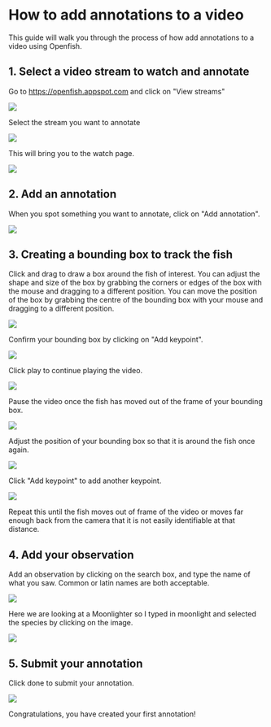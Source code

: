 # How to add annotations to a video

This guide will walk you through the process of how add annotations to a video using Openfish.



## 1. Select a video stream to watch and annotate
Go to https://openfish.appspot.com and click on "View streams"

![](/images/screenshots/annotating-videos/1a.png)

Select the stream you want to annotate

![](/images/screenshots/annotating-videos/1b.png)

This will bring you to the watch page.

![](/images/screenshots/annotating-videos/1c.png)

## 2. Add an annotation

When you spot something you want to annotate, click on "Add annotation".

![](/images/screenshots/annotating-videos/2a.png)

## 3. Creating a bounding box to track the fish

Click and drag to draw a box around the fish of interest. You can adjust the shape and size of the box by grabbing the corners or edges of the box with the mouse and dragging to a different position. You can move the position of the box by grabbing the centre of the bounding box with your mouse and dragging to a different position.

![](/images/screenshots/annotating-videos/3a.png)

Confirm your bounding box by clicking on "Add keypoint".

![](/images/screenshots/annotating-videos/3b.png)

Click play to continue playing the video.

![](/images/screenshots/annotating-videos/3c.png)

Pause the video once the fish has moved out of the frame of your bounding box.

![](/images/screenshots/annotating-videos/3d.png)

Adjust the position of your bounding box so that it is around the fish once again.

![](/images/screenshots/annotating-videos/3e.png)

Click "Add keypoint" to add another keypoint.

![](/images/screenshots/annotating-videos/3f.png)

Repeat this until the fish moves out of frame of the video or moves far enough back from the camera that it is not easily identifiable at that distance.


## 4. Add your observation

Add an observation by clicking on the search box, and type the name of what you saw. Common or latin names are both acceptable.

![](/images/screenshots/annotating-videos/4a.png)

Here we are looking at a Moonlighter so I typed in moonlight and selected the species by clicking on the image.

![](/images/screenshots/annotating-videos/4b.png)

## 5. Submit your annotation

Click done to submit your annotation.

![](/images/screenshots/annotating-videos/5a.png)

Congratulations, you have created your first annotation! 